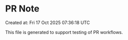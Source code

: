# PR Note

Created at: Fri 17 Oct 2025 07:36:18 UTC

This file is generated to support testing of PR workflows.

